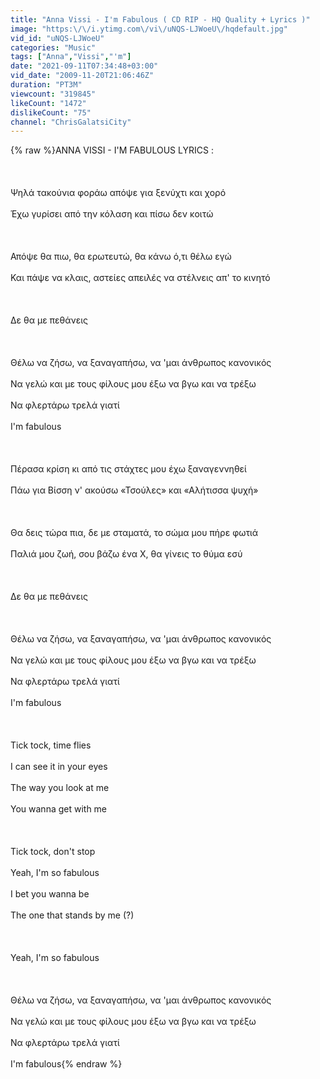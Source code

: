 ```yaml
---
title: "Anna Vissi - I'm Fabulous ( CD RIP - HQ Quality + Lyrics )"
image: "https:\/\/i.ytimg.com\/vi\/uNQS-LJWoeU\/hqdefault.jpg"
vid_id: "uNQS-LJWoeU"
categories: "Music"
tags: ["Anna","Vissi","'m"]
date: "2021-09-11T07:34:48+03:00"
vid_date: "2009-11-20T21:06:46Z"
duration: "PT3M"
viewcount: "319845"
likeCount: "1472"
dislikeCount: "75"
channel: "ChrisGalatsiCity"
---
```

{% raw %}ANNA VISSI - I'M FABULOUS LYRICS :<br /><br /><br /><br />Ψηλά τακούνια φοράω απόψε για ξενύχτι και χορό<br /><br />Έχω γυρίσει από την κόλαση και πίσω δεν κοιτώ<br /><br /><br /><br />Απόψε θα πιω, θα ερωτευτώ, θα κάνω ό,τι θέλω εγώ<br /><br />Και πάψε να κλαις, αστείες απειλές να στέλνεις απ' το κινητό<br /><br /><br /><br />Δε θα με πεθάνεις<br /><br /><br /><br />Θέλω να ζήσω, να ξαναγαπήσω, να 'μαι άνθρωπος κανονικός<br /><br />Να γελώ και με τους φίλους μου έξω να βγω και να τρέξω<br /><br />Να φλερτάρω τρελά γιατί<br /><br />I'm fabulous<br /><br /><br /><br />Πέρασα κρίση κι από τις στάχτες μου έχω ξαναγεννηθεί<br /><br />Πάω για Βίσση ν' ακούσω «Τσούλες» και «Αλήτισσα ψυχή» <br /><br /><br /><br />Θα δεις τώρα πια, δε με σταματά, το σώμα μου πήρε φωτιά<br /><br />Παλιά μου ζωή, σου βάζω ένα Χ, θα γίνεις το θύμα εσύ<br /><br /><br /><br />Δε θα με πεθάνεις<br /><br /><br /><br />Θέλω να ζήσω, να ξαναγαπήσω, να 'μαι άνθρωπος κανονικός<br /><br />Να γελώ και με τους φίλους μου έξω να βγω και να τρέξω<br /><br />Να φλερτάρω τρελά γιατί<br /><br />I'm fabulous<br /><br /><br /><br />Tick tock, time flies<br /><br />I can see it in your eyes<br /><br />The way you look at me<br /><br />You wanna get with me<br /><br /><br /><br />Tick tock, don't stop<br /><br />Yeah, I'm so fabulous<br /><br />I bet you wanna be<br /><br />The one that stands by me (?)<br /><br /><br /><br />Yeah, I'm so fabulous<br /><br /><br /><br />Θέλω να ζήσω, να ξαναγαπήσω, να 'μαι άνθρωπος κανονικός<br /><br />Να γελώ και με τους φίλους μου έξω να βγω και να τρέξω<br /><br />Να φλερτάρω τρελά γιατί<br /><br />I'm fabulous{% endraw %}
